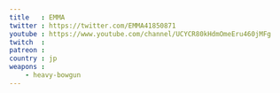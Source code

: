 ```yaml
---
title   : EMMA
twitter : https://twitter.com/EMMA41850871
youtube : https://www.youtube.com/channel/UCYCR80kHdmOmeEru460jMFg
twitch  : 
patreon : 
country : jp
weapons :
    - heavy-bowgun
---
```


